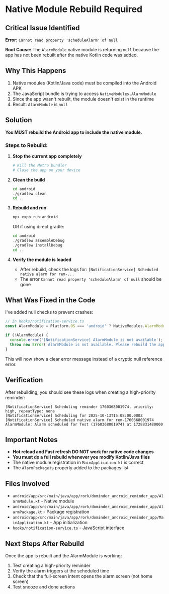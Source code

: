 # Native Module Rebuild Required

## Critical Issue Identified

**Error:** `Cannot read property 'scheduleAlarm' of null`

**Root Cause:** The `AlarmModule` native module is returning `null` because the app has not been rebuilt after the native Kotlin code was added.

## Why This Happens

1. Native modules (Kotlin/Java code) must be compiled into the Android APK
2. The JavaScript bundle is trying to access `NativeModules.AlarmModule`
3. Since the app wasn't rebuilt, the module doesn't exist in the runtime
4. Result: `AlarmModule` is `null`

## Solution

**You MUST rebuild the Android app to include the native module.**

### Steps to Rebuild:

1. **Stop the current app completely**
   ```bash
   # Kill the Metro bundler
   # Close the app on your device
   ```

2. **Clean the build**
   ```bash
   cd android
   ./gradlew clean
   cd ..
   ```

3. **Rebuild and run**
   ```bash
   npx expo run:android
   ```

   OR if using direct gradle:
   ```bash
   cd android
   ./gradlew assembleDebug
   ./gradlew installDebug
   cd ..
   ```

4. **Verify the module is loaded**
   - After rebuild, check the logs for: `[NotificationService] Scheduled native alarm for rem-...`
   - The error `Cannot read property 'scheduleAlarm' of null` should be gone

## What Was Fixed in the Code

I've added null checks to prevent crashes:

```typescript
// In hooks/notification-service.ts
const AlarmModule = Platform.OS === 'android' ? NativeModules.AlarmModule : null;

if (!AlarmModule) {
  console.error('[NotificationService] AlarmModule is not available');
  throw new Error('AlarmModule is not available. Please rebuild the app.');
}
```

This will now show a clear error message instead of a cryptic null reference error.

## Verification

After rebuilding, you should see these logs when creating a high-priority reminder:

```
[NotificationService] Scheduling reminder 1760368001974, priority: high, repeatType: none
[NotificationService] Scheduling for 2025-10-13T15:08:00.000Z
[NotificationService] Scheduled native alarm for rem-1760368001974
AlarmModule: Alarm scheduled for Test (1760368001974) at 1728831480000
```

## Important Notes

- **Hot reload and Fast refresh DO NOT work for native code changes**
- **You must do a full rebuild whenever you modify Kotlin/Java files**
- The native module registration in `MainApplication.kt` is correct
- The `AlarmPackage` is properly added to the packages list

## Files Involved

- `android/app/src/main/java/app/rork/dominder_android_reminder_app/AlarmModule.kt` - Native module
- `android/app/src/main/java/app/rork/dominder_android_reminder_app/AlarmPackage.kt` - Package registration
- `android/app/src/main/java/app/rork/dominder_android_reminder_app/MainApplication.kt` - App initialization
- `hooks/notification-service.ts` - JavaScript interface

## Next Steps After Rebuild

Once the app is rebuilt and the AlarmModule is working:

1. Test creating a high-priority reminder
2. Verify the alarm triggers at the scheduled time
3. Check that the full-screen intent opens the alarm screen (not home screen)
4. Test snooze and done actions
